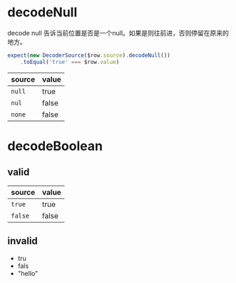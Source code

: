 # decodeNull

decode null 告诉当前位置是否是一个null。如果是则往前进，否则停留在原来的地方。

```typescript
expect(new DecoderSource($row.source).decodeNull())
    .toEqual('true' === $row.value)
```

| source | value |
| ------ | ----- |
| `null` | true  |
| `nul`  | false |
| `none` | false |


# decodeBoolean

## valid

| source | value |
| --- | --- |
| `true` | true |
| `false` | false |

## invalid

* tru
* fals
* "hello"